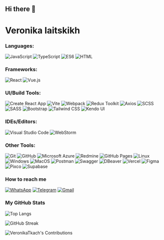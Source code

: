 ## Hi there 👋

<!--
**VeronikaTkach/VeronikaTkach** is a ✨ _special_ ✨ repository because its `README.md` (this file) appears on your GitHub profile.

Here are some ideas to get you started:

- 🔭 I’m currently working on ...
- 🌱 I’m currently learning ...
- 👯 I’m looking to collaborate on ...
- 🤔 I’m looking for help with ...
- 💬 Ask me about ...
- 📫 How to reach me: ...
- 😄 Pronouns: ...
- ⚡ Fun fact: ...
-->
# Veronika Iaitskikh

### Languages:
![JavaScript](https://img.shields.io/badge/JavaScript-F7DF1E?style=flat&logo=javascript&logoColor=white)
![TypeScript](https://img.shields.io/badge/TypeScript-007ACC?style=flat&logo=typescript&logoColor=white)
![ES6](https://img.shields.io/badge/ES6-%233D4D99.svg?style=flat&logo=javascript&logoColor=white)
![HTML](https://img.shields.io/badge/HTML5-E34F26?style=flat&logo=html5&logoColor=white)

### Frameworks:
![React](https://img.shields.io/badge/React-61DAFB?style=flat&logo=react&logoColor=white)
![Vue.js](https://img.shields.io/badge/Vue.js-4FC08D?style=flat&logo=vue.js&logoColor=white)

### UI/Build Tools:
![Create React App](https://img.shields.io/badge/CRA-09D3AC?style=flat&logo=react&logoColor=white)
![Vite](https://img.shields.io/badge/Vite-646CFF?style=flat&logo=vite&logoColor=white)
![Webpack](https://img.shields.io/badge/Webpack-8DD6F9?style=flat&logo=webpack&logoColor=black)
![Redux Toolkit](https://img.shields.io/badge/Redux%20Toolkit-764ABC?style=flat&logo=redux&logoColor=white)
![Axios](https://img.shields.io/badge/Axios-5A29E4?style=flat&logo=axios&logoColor=white)
![SCSS](https://img.shields.io/badge/SCSS-CC6699?style=flat&logo=sass&logoColor=white)
![SASS](https://img.shields.io/badge/SASS-CC6699?style=flat&logo=sass&logoColor=white)
![Bootstrap](https://img.shields.io/badge/Bootstrap-7952B3?style=flat&logo=bootstrap&logoColor=white)
![Tailwind CSS](https://img.shields.io/badge/Tailwind%20CSS-38B2AC?style=flat&logo=tailwind-css&logoColor=white)
![Kendo UI](https://img.shields.io/badge/Kendo%20UI-0072C6?style=flat&logo=progress&logoColor=white)

### IDEs/Editors:
![Visual Studio Code](https://img.shields.io/badge/VS%20Code-007ACC?style=flat&logo=visual-studio-code&logoColor=white)
![WebStorm](https://img.shields.io/badge/WebStorm-000000?style=flat&logo=webstorm&logoColor=white)

### Other Tools:
![Git](https://img.shields.io/badge/Git-F05032?style=flat&logo=git&logoColor=white)
![GitHub](https://img.shields.io/badge/GitHub-181717?style=flat&logo=github&logoColor=white)
![Microsoft Azure](https://img.shields.io/badge/Microsoft%20Azure-0078D4?style=flat&logo=microsoft-azure&logoColor=white)
![Redmine](https://img.shields.io/badge/Redmine-B32024?style=flat&logo=redmine&logoColor=white)
![GitHub Pages](https://img.shields.io/badge/GitHub%20Pages-222222?style=flat&logo=github&logoColor=white)
![Linux](https://img.shields.io/badge/Linux-FCC624?style=flat&logo=linux&logoColor=black)
![Windows](https://img.shields.io/badge/Windows-0078D6?style=flat&logo=windows&logoColor=white)
![MacOS](https://img.shields.io/badge/macOS-000000?style=flat&logo=apple&logoColor=white)
![Postman](https://img.shields.io/badge/Postman-FF6C37?style=flat&logo=postman&logoColor=white)
![Swagger](https://img.shields.io/badge/Swagger-85EA2D?style=flat&logo=swagger&logoColor=black)
![DBeaver](https://img.shields.io/badge/DBeaver-372923?style=flat&logo=dbeaver&logoColor=white)
![Vercel](https://img.shields.io/badge/Vercel-000000?style=flat&logo=vercel&logoColor=white)
![Figma](https://img.shields.io/badge/Figma-F24E1E?style=flat&logo=figma&logoColor=white)
![Pixco](https://img.shields.io/badge/Pixco-FFD700?style=flat)
![Supabase](https://img.shields.io/badge/Supabase-3ECF8E?style=flat&logo=supabase&logoColor=white)

### How to reach me
[![WhatsApp](https://img.shields.io/badge/WhatsApp-25D366?style=flat&logo=whatsapp&logoColor=white)](https://wa.me/89264970664)
[![Telegram](https://img.shields.io/badge/Telegram-2CA5E0?style=flat&logo=telegram&logoColor=white)](https://t.me/nika_in_cyprus)
[![Gmail](https://img.shields.io/badge/Gmail-D14836?style=flat&logo=gmail&logoColor=white)](mailto:xafling@gmail.com)

### My GitHub Stats

![Top Langs](https://github-readme-stats.vercel.app/api/top-langs/?username=VeronikaTkach&layout=compact&theme=radical)

![GitHub Streak](https://github-readme-streak-stats.herokuapp.com/?user=VeronikaTkach&theme=radical)

![VeronikaTkach's Contributions](https://github-readme-activity-graph.vercel.app/graph?username=VeronikaTkach&bg_color=141321&color=ffffff&line=79fe96&point=f9f9f9&area=true&hide_border=true)


